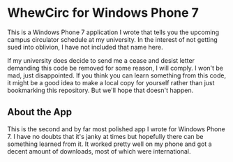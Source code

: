 # WhewCirc for Windows Phone 7
This is a Windows Phone 7 application I wrote that tells you the upcoming campus circulator schedule at my university. In the interest of not getting sued into oblivion, I have not included that name here.

If my university does decide to send me a cease and desist letter demanding this code be removed for some reason, I will comply. I won't be mad, just disappointed. If you think you can learn something from this code, it might be a good idea to make a local copy for yourself rather than just bookmarking this repository. But we'll hope that doesn't happen.

## About the App
This is the second and by far most polished app I wrote for Windows Phone 7. I have no doubts that it's janky at times but hopefully there can be something learned from it. It worked pretty well on my phone and got a decent amount of downloads, most of which were international.
